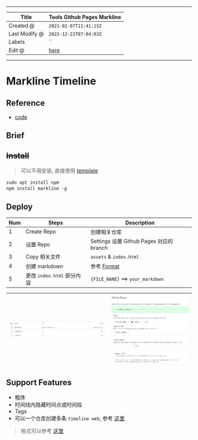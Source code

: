 -----

| Title         | Tools Github Pages Markline                          |
| ------------- | ---------------------------------------------------- |
| Created @     | `2021-02-07T11:41:15Z`                               |
| Last Modify @ | `2022-12-22T07:04:03Z`                               |
| Labels        | \`\`                                                 |
| Edit @        | [here](https://github.com/junxnone/xwiki/issues/131) |

-----

# Markline Timeline

## Reference

  - [code](https://github.com/hotoo/markline)

## Brief

## ~~Install~~

> 可以不用安装, 直接使用
> [template](https://github.com/hotoo/markline/tree/master/template)

    sudo apt install npm
    npm install markline -g

## Deploy

| Num | Steps                | Description                                                       |
| --- | -------------------- | ----------------------------------------------------------------- |
| 1   | Create Repo          | 创建相关仓库                                                            |
| 2   | 设置 Repo              | Settings 设置 Github Pages 对应的branch                                |
| 3   | Copy 相关文件            | `assets` & `index.html`                                           |
| 4   | 创建 markdown          | 参考 [Format](https://github.com/hotoo/life/blob/gh-pages/hotoo.md) |
| 5   | 更改 `index.html` 部分内容 | `{FILE_NANE}` ==\> `your_markdown`                                |

| ![image](media/5e6816e2db7142cbb122e79f59fcb7e46c09812e.png) | ![image](media/b957913041b3e5f9d3bac950cc1cba310fe74cbf.png) |
| ------------------------------------------------------------ | ------------------------------------------------------------ |

## Support Features

  - 粗体
  - 时间线内隐藏时间点或时间段
  - Tags
  - 可以一个仓库创建多条 `timeline web`, 参考 [这里](https://github.com/junxnone/ht)

> 格式可以参考 [这里](https://github.com/junxnone/template_ht_markline)
